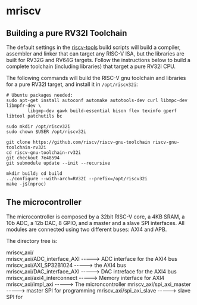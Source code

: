 # mriscv

Building a pure RV32I Toolchain
-------------------------------

The default settings in the [riscv-tools](https://github.com/riscv/riscv-tools) build
scripts will build a compiler, assembler and linker that can target any RISC-V ISA,
but the libraries are built for RV32G and RV64G targets. Follow the instructions
below to build a complete toolchain (including libraries) that target a pure RV32I
CPU.

The following commands will build the RISC-V gnu toolchain and libraries for a
pure RV32I target, and install it in `/opt/riscv32i`:

    # Ubuntu packages needed:
    sudo apt-get install autoconf automake autotools-dev curl libmpc-dev libmpfr-dev \
            libgmp-dev gawk build-essential bison flex texinfo gperf libtool patchutils bc

    sudo mkdir /opt/riscv32i
    sudo chown $USER /opt/riscv32i

    git clone https://github.com/riscv/riscv-gnu-toolchain riscv-gnu-toolchain-rv32i
    cd riscv-gnu-toolchain-rv32i
    git checkout 7e48594
    git submodule update --init --recursive

    mkdir build; cd build
    ../configure --with-arch=RV32I --prefix=/opt/riscv32i
    make -j$(nproc)
    
    
The microcontroller
--------------------

The microcontroller is composed by a 32bit RISC-V core, a 4KB SRAM, a 10b ADC, a 12b DAC, 
8 GPIO, and a master and a slave SPI interfaces. All modules are connected using two different
buses: AXI4 and APB.

The directory tree is:

mriscv_axi/ 						
mriscv_axi/ADC_interface_AXI		-----> ADC interface for the AXI4 bus
mriscv_axi/AXI_SP32B1024			-----> the AXI4 bus
mriscv_axi/DAC_interface_AXI		-----> DAC intreface for the AXI4 bus
mriscv_axi/axi4_interconnect		-----> Memory interface for AXI4
mriscv_axi/impl_axi					-----> The microncontroller
mriscv_axi/spi_axi_master			-----> master SPI for programming
mriscv_axi/spi_axi_slave			-----> slave SPI for 

